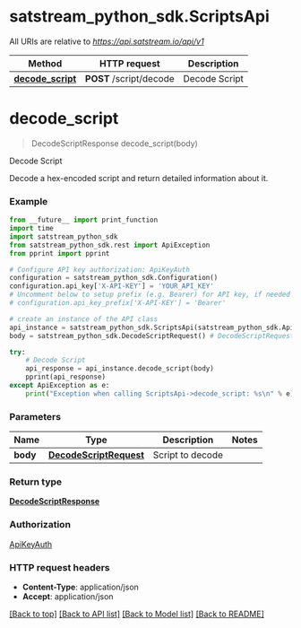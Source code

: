 # satstream_python_sdk.ScriptsApi

All URIs are relative to *https://api.satstream.io/api/v1*

Method | HTTP request | Description
------------- | ------------- | -------------
[**decode_script**](ScriptsApi.md#decode_script) | **POST** /script/decode | Decode Script

# **decode_script**
> DecodeScriptResponse decode_script(body)

Decode Script

Decode a hex-encoded script and return detailed information about it.

### Example
```python
from __future__ import print_function
import time
import satstream_python_sdk
from satstream_python_sdk.rest import ApiException
from pprint import pprint

# Configure API key authorization: ApiKeyAuth
configuration = satstream_python_sdk.Configuration()
configuration.api_key['X-API-KEY'] = 'YOUR_API_KEY'
# Uncomment below to setup prefix (e.g. Bearer) for API key, if needed
# configuration.api_key_prefix['X-API-KEY'] = 'Bearer'

# create an instance of the API class
api_instance = satstream_python_sdk.ScriptsApi(satstream_python_sdk.ApiClient(configuration))
body = satstream_python_sdk.DecodeScriptRequest() # DecodeScriptRequest | Script to decode

try:
    # Decode Script
    api_response = api_instance.decode_script(body)
    pprint(api_response)
except ApiException as e:
    print("Exception when calling ScriptsApi->decode_script: %s\n" % e)
```

### Parameters

Name | Type | Description  | Notes
------------- | ------------- | ------------- | -------------
 **body** | [**DecodeScriptRequest**](DecodeScriptRequest.md)| Script to decode | 

### Return type

[**DecodeScriptResponse**](DecodeScriptResponse.md)

### Authorization

[ApiKeyAuth](../README.md#ApiKeyAuth)

### HTTP request headers

 - **Content-Type**: application/json
 - **Accept**: application/json

[[Back to top]](#) [[Back to API list]](../README.md#documentation-for-api-endpoints) [[Back to Model list]](../README.md#documentation-for-models) [[Back to README]](../README.md)

